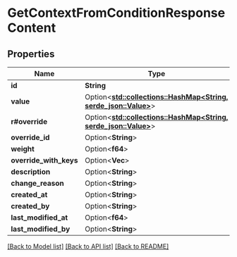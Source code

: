 # GetContextFromConditionResponseContent

## Properties

Name | Type | Description | Notes
------------ | ------------- | ------------- | -------------
**id** | **String** |  | 
**value** | Option<[**std::collections::HashMap<String, serde_json::Value>**](serde_json::Value.md)> |  | [optional]
**r#override** | Option<[**std::collections::HashMap<String, serde_json::Value>**](serde_json::Value.md)> |  | [optional]
**override_id** | Option<**String**> |  | [optional]
**weight** | Option<**f64**> |  | [optional]
**override_with_keys** | Option<**Vec<String>**> |  | [optional]
**description** | Option<**String**> |  | [optional]
**change_reason** | Option<**String**> |  | [optional]
**created_at** | Option<**String**> |  | [optional]
**created_by** | Option<**String**> |  | [optional]
**last_modified_at** | Option<**f64**> |  | [optional]
**last_modified_by** | Option<**String**> |  | [optional]

[[Back to Model list]](../README.md#documentation-for-models) [[Back to API list]](../README.md#documentation-for-api-endpoints) [[Back to README]](../README.md)


